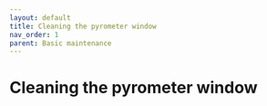 ```yaml
---
layout: default
title: Cleaning the pyrometer window
nav_order: 1
parent: Basic maintenance
---
```

<h1> Cleaning the pyrometer window </h1>


